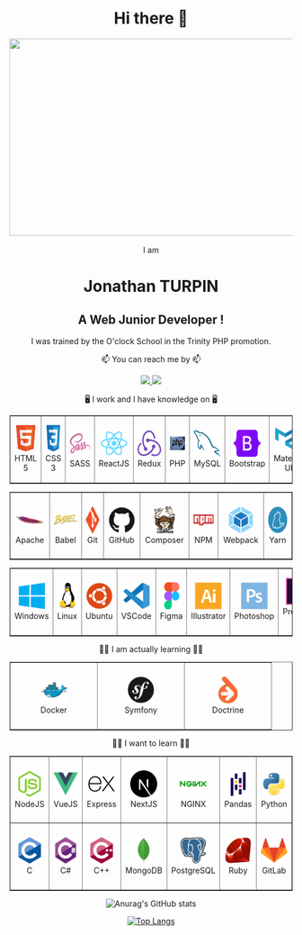 <center>

# Hi there 👋



<img height="350px" width="1000px" src="https://images.pexels.com/photos/777001/pexels-photo-777001.jpeg?auto=compress&cs=tinysrgb&dpr=2&h=750&w=1260">


<p align="center">
    I am
</p>
<h1 align="center">
    Jonathan TURPIN
</h1>
<h2 align="center">
    A Web Junior Developer !
</h2>
<p align="center">I was trained by the O'clock School in the Trinity PHP promotion.</p>

<div align="center">
    <p align="center">📫 You can reach me by 📫</p>
    <a href="https://www.linkedin.com/in/turpin-jonathan">
        <img margin="5" src="https://cdn2.iconfinder.com/data/icons/social-media-2285/512/1_Linkedin_unofficial_colored_svg-128.png" width="80">
    </a>
    <a href="mailto:turpin.jonathan14@gmail.com">
        <img src="https://cdn-icons-png.flaticon.com/512/732/732200.png" width="80">
    </a>
</div>
<p align="center">🖥️ I work and I have knowledge on 🖥️</p>
<table align= "center" border="1">
    <tr>
        <td align="center" width="140" height="112.43">
            <img src="https://raw.githubusercontent.com/devicons/devicon/2ae2a900d2f041da66e950e4d48052658d850630/icons/html5/html5-original.svg" width="48" height="48" alt="HTML 5" />
            <br>HTML 5
        </td>
        <td align="center" width="140" height="112.43">
            <img src="https://raw.githubusercontent.com/devicons/devicon/2ae2a900d2f041da66e950e4d48052658d850630/icons/css3/css3-original.svg" width="48" height="48" alt="CSS 3" />
            <br>CSS 3
        </td>
        <td align="center" width="140" height="112.43">
            <img src="https://raw.githubusercontent.com/devicons/devicon/2ae2a900d2f041da66e950e4d48052658d850630/icons/sass/sass-original.svg" width="48" height="48" alt="SASS" />
            <br>SASS
        </td>
        <td align="center" width="140" height="112.43">
            <img src="https://raw.githubusercontent.com/devicons/devicon/2ae2a900d2f041da66e950e4d48052658d850630/icons/react/react-original.svg" width="48" height="48" alt="ReactJS" />
            <br>ReactJS
        </td>
        <td align="center" width="140" height="112.43">
            <img src="https://raw.githubusercontent.com/devicons/devicon/2ae2a900d2f041da66e950e4d48052658d850630/icons/redux/redux-original.svg" width="48" height="48" alt="Redux" />
            <br>Redux
        </td>
        <td align="center" width="140" height="112.43">
            <img src="https://raw.githubusercontent.com/devicons/devicon/2ae2a900d2f041da66e950e4d48052658d850630/icons/php/php-original.svg" width="48" height="48" alt="PHP" />
            <br>PHP
        </td>
        <td align="center" width="140" height="112.43">
            <img src="https://raw.githubusercontent.com/devicons/devicon/2ae2a900d2f041da66e950e4d48052658d850630/icons/mysql/mysql-original.svg" width="48" height="48" alt="MySQL" />
            <br>MySQL
        </td>
        <td align="center" width="140" height="112.43">
            <img src="https://raw.githubusercontent.com/devicons/devicon/2ae2a900d2f041da66e950e4d48052658d850630/icons/bootstrap/bootstrap-original.svg" width="48" height="48" alt="Bootstrap" />
            <br>Bootstrap
        </td>
        <td align="center" width="140" height="112.43">
            <img src="https://raw.githubusercontent.com/devicons/devicon/2ae2a900d2f041da66e950e4d48052658d850630/icons/materialui/materialui-original.svg" width="48" height="48" alt="Material UI" />
            <br>Material UI
        </td>
        <td align="center" width="140" height="112.43">
            <img src="https://raw.githubusercontent.com/devicons/devicon/2ae2a900d2f041da66e950e4d48052658d850630/icons/markdown/markdown-original.svg" width="48" height="48" alt="Markdown" />
            <br>Markdown
        </td>
    </tr>
</table>
<table align="center" border="1">
    <tr align="center">
        <td align="center" width="140" height="112.43">
            <img src="https://raw.githubusercontent.com/devicons/devicon/2ae2a900d2f041da66e950e4d48052658d850630/icons/apache/apache-original.svg" width="48" height="48" alt="Apache" />
            <br>Apache
        </td>
        <td align="center" width="140" height="112.43">
            <img src="https://raw.githubusercontent.com/devicons/devicon/2ae2a900d2f041da66e950e4d48052658d850630/icons/babel/babel-original.svg" width="48" height="48" alt="Babel" />
            <br>Babel
        </td>
        <td align="center" width="140" height="112.43">
            <img src="https://raw.githubusercontent.com/devicons/devicon/2ae2a900d2f041da66e950e4d48052658d850630/icons/git/git-original.svg" width="48" height="48" alt="Git" />
            <br>Git
        </td>
        <td align="center" width="140" height="112.43">
            <img src="https://raw.githubusercontent.com/devicons/devicon/2ae2a900d2f041da66e950e4d48052658d850630/icons/github/github-original.svg" width="48" height="48" alt="GitHub" />
            <br>GitHub
        </td>
        <td align="center" width="140" height="112.43">
            <img src="https://raw.githubusercontent.com/devicons/devicon/2ae2a900d2f041da66e950e4d48052658d850630/icons/composer/composer-original.svg" width="48" height="48" alt="Composer" />
            <br>Composer
        </td>
        <td align="center" width="140" height="112.43">
            <img src="https://raw.githubusercontent.com/devicons/devicon/2ae2a900d2f041da66e950e4d48052658d850630/icons/npm/npm-original-wordmark.svg" width="48" height="48" alt="NPM" />
            <br>NPM
        </td>
        <td align="center" width="140" height="112.43">
            <img src="https://raw.githubusercontent.com/devicons/devicon/2ae2a900d2f041da66e950e4d48052658d850630/icons/webpack/webpack-original.svg" width="48" height="48" alt="Webpack" />
            <br>Webpack
        </td>
        <td align="center" width="140" height="112.43">
            <img src="https://raw.githubusercontent.com/devicons/devicon/2ae2a900d2f041da66e950e4d48052658d850630/icons/yarn/yarn-original.svg" width="48" height="48" alt="Yarn" />
            <br>Yarn
        </td>
    </tr>
</table>
<table align="center" border="1">
    <tr align="center">
        <td align="center" width="140" height="112.43">
            <img src="https://raw.githubusercontent.com/devicons/devicon/2ae2a900d2f041da66e950e4d48052658d850630/icons/windows8/windows8-original.svg" width="48" height="48" alt="Windows" />
            <br>Windows
        </td>
        <td align="center" width="140" height="112.43">
            <img src="https://raw.githubusercontent.com/devicons/devicon/2ae2a900d2f041da66e950e4d48052658d850630/icons/linux/linux-original.svg" width="48" height="48" alt="Linux" />
            <br>Linux
        </td>
        <td align="center" width="140" height="112.43">
            <img src="https://raw.githubusercontent.com/devicons/devicon/2ae2a900d2f041da66e950e4d48052658d850630/icons/ubuntu/ubuntu-plain.svg" width="48" height="48" alt="Ubuntu" />
            <br>Ubuntu
        </td>
        <td align="center" width="140" height="112.43">
            <img src="https://raw.githubusercontent.com/devicons/devicon/2ae2a900d2f041da66e950e4d48052658d850630/icons/vscode/vscode-original.svg" width="48" height="48" alt="VSCode" />
            <br>VSCode
        </td>
        <td align="center" width="140" height="112.43">
            <img src="https://raw.githubusercontent.com/devicons/devicon/2ae2a900d2f041da66e950e4d48052658d850630/icons/figma/figma-original.svg" width="48" height="48" alt="Figma" />
            <br>Figma
        </td>
        <td align="center" width="140" height="112.43">
            <img src="https://raw.githubusercontent.com/devicons/devicon/2ae2a900d2f041da66e950e4d48052658d850630/icons/illustrator/illustrator-plain.svg" width="48" height="48" alt="Illustrator" />
            <br>Illustrator
        </td>
        <td align="center" width="140" height="112.43">
            <img src="https://raw.githubusercontent.com/devicons/devicon/2ae2a900d2f041da66e950e4d48052658d850630/icons/photoshop/photoshop-plain.svg" width="48" height="48" alt="Photoshop" />
            <br>Photoshop
        </td>
        <td align="center" width="140" height="112.43">
            <img src="https://raw.githubusercontent.com/devicons/devicon/2ae2a900d2f041da66e950e4d48052658d850630/icons/premierepro/premierepro-original.svg" width="48" height="48" alt="Premiere Pro" />
            <br>Premiere Pro
        </td>
        <td align="center" width="140" height="112.43">
            <img src="https://raw.githubusercontent.com/devicons/devicon/2ae2a900d2f041da66e950e4d48052658d850630/icons/xd/xd-plain.svg" width="48" height="48" alt="Xd" />
            <br>Xd
        </td>
    </tr>
</table>
<p align="center">🧑‍💻 I am actually learning 🧑‍💻</p>
<table align= "center" border="1">
    <tr>
        <td align="center" width="140" height="112.43">
                <img src="https://raw.githubusercontent.com/devicons/devicon/2ae2a900d2f041da66e950e4d48052658d850630/icons/docker/docker-original.svg" width="48" height="48" alt="Docker" />
            <br>Docker
        </td>
        <td align="center" width="140" height="112.43">
                <img src="https://raw.githubusercontent.com/devicons/devicon/2ae2a900d2f041da66e950e4d48052658d850630/icons/symfony/symfony-original.svg" width="48" height="48" alt="Symfony" />
            <br>Symfony
        </td>
        <td align="center" width="140" height="112.43">
                <img src="https://raw.githubusercontent.com/devicons/devicon/2ae2a900d2f041da66e950e4d48052658d850630/icons/doctrine/doctrine-original.svg" width="48" height="48" alt="Doctrine" />
            <br>Doctrine
        </td>
    </tr>
</table>
<p align="center">🧑‍💻 I want to learn 🧑‍💻</p>
<table align= "center" border="1">
    <tr>
        <td align="center" width="140" height="112.43">
                <img src="https://raw.githubusercontent.com/devicons/devicon/2ae2a900d2f041da66e950e4d48052658d850630/icons/nodejs/nodejs-original.svg" width="48" height="48" alt="NodeJS" />
            <br>NodeJS
        </td>
        <td align="center" width="140" height="112.43">
                <img src="https://raw.githubusercontent.com/devicons/devicon/2ae2a900d2f041da66e950e4d48052658d850630/icons/vuejs/vuejs-original.svg" width="48" height="48" alt="VueJS" />
            <br>VueJS
        </td>
        <td align="center" width="140" height="112.43">
                <img src="https://raw.githubusercontent.com/devicons/devicon/2ae2a900d2f041da66e950e4d48052658d850630/icons/express/express-original.svg" width="48" height="48" alt="Express" />
            <br>Express
        </td>
        <td align="center" width="140" height="112.43">
                <img src="https://raw.githubusercontent.com/devicons/devicon/2ae2a900d2f041da66e950e4d48052658d850630/icons/nextjs/nextjs-original.svg" width="48" height="48" alt="NextJS" />
            <br>NextJS
        </td>
        <td align="center" width="140" height="112.43">
                <img src="https://raw.githubusercontent.com/devicons/devicon/2ae2a900d2f041da66e950e4d48052658d850630/icons/nginx/nginx-original.svg" width="48" height="48" alt="NGINX" />
            <br>NGINX
        </td>
        <td align="center" width="140" height="112.43">
                <img src="https://raw.githubusercontent.com/devicons/devicon/2ae2a900d2f041da66e950e4d48052658d850630/icons/pandas/pandas-original.svg" width="48" height="48" alt="Pandas" />
            <br>Pandas
        </td>
        <td align="center" width="140" height="112.43">
                <img src="https://raw.githubusercontent.com/devicons/devicon/2ae2a900d2f041da66e950e4d48052658d850630/icons/python/python-original.svg" width="48" height="48" alt="Python" />
            <br>Python
        </td>
    </tr>
    <tr>
        <td align="center" width="140" height="112.43">
                <img src="https://raw.githubusercontent.com/devicons/devicon/2ae2a900d2f041da66e950e4d48052658d850630/icons/c/c-original.svg" width="48" height="48" alt="C" />
            <br>C
        </td>
        <td align="center" width="140" height="112.43">
                <img src="https://raw.githubusercontent.com/devicons/devicon/2ae2a900d2f041da66e950e4d48052658d850630/icons/csharp/csharp-original.svg" width="48" height="48" alt="C#" />
            <br>C#
        </td>
        <td align="center" width="140" height="112.43">
                <img src="https://raw.githubusercontent.com/devicons/devicon/2ae2a900d2f041da66e950e4d48052658d850630/icons/cplusplus/cplusplus-original.svg" width="48" height="48" alt="C++" />
            <br>C++
        </td>
        <td align="center" width="140" height="112.43">
                <img src="https://raw.githubusercontent.com/devicons/devicon/2ae2a900d2f041da66e950e4d48052658d850630/icons/mongodb/mongodb-original.svg" width="48" height="48" alt="MongoDB" />
            <br>MongoDB
        </td>
        <td align="center" width="140" height="112.43">
                <img src="https://raw.githubusercontent.com/devicons/devicon/2ae2a900d2f041da66e950e4d48052658d850630/icons/postgresql/postgresql-original.svg" width="48" height="48" alt="PostgreSQL" />
            <br>PostgreSQL
        </td>
        <td align="center" width="140" height="112.43">
                <img src="https://raw.githubusercontent.com/devicons/devicon/2ae2a900d2f041da66e950e4d48052658d850630/icons/ruby/ruby-original.svg" width="48" height="48" alt="Ruby" />
            <br>Ruby
        </td>
        <td align="center" width="140" height="112.43">
                <img src="https://raw.githubusercontent.com/devicons/devicon/2ae2a900d2f041da66e950e4d48052658d850630/icons/gitlab/gitlab-original.svg" width="48" height="48" alt="GitLab" />
            <br>GitLab
        </td>
    </tr>
</table>

![Anurag's GitHub stats](https://github-readme-stats.vercel.app/api?username=TURPINJonathan&show_icons=true&theme=onedark)

[![Top Langs](https://github-readme-stats.vercel.app/api/top-langs/?username=TURPINJonathan&layout=compact&theme=onedark)](https://github.com/anuraghazra/github-readme-stats)

</center>


<!--
**TURPINJonathan/TURPINJonathan** is a ✨ _special_ ✨ repository because its `README.md` (this file) appears on your GitHub profile.

Here are some ideas to get you started:

- 🔭 I’m currently working on ...
- 🌱 I’m currently learning ...
- 👯 I’m looking to collaborate on ...
- 🤔 I’m looking for help with ...
- 💬 Ask me about ...
- 📫 How to reach me: ...
- 😄 Pronouns: ...
- ⚡ Fun fact: ...
-->
